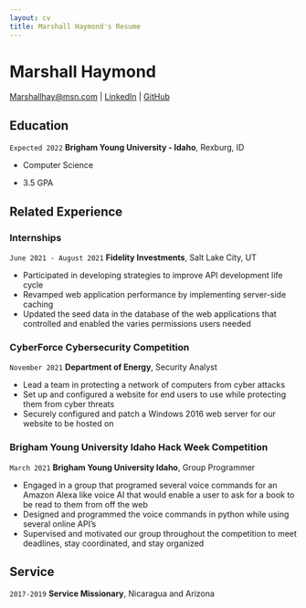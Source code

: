 ```yaml
---
layout: cv
title: Marshall Haymond's Resume
---
```

# Marshall Haymond

<div id="webaddress">
<a href="Marshallhay@msn.com">Marshallhay@msn.com</a>
| <a href="https://www.linkedin.com/in/marshall-haymond/">LinkedIn</a>
| <a href="https://github.com/HaymondM">GitHub</a>
</div>

<!-- https://www.monique.tech/the-art-of-markdown -->

## Education

`Expected 2022`
__Brigham Young University - Idaho__, Rexburg, ID

- Computer Science

- 3.5 GPA


## Related Experience

### Internships

`June 2021 - August 2021`
__Fidelity Investments__, Salt Lake City, UT

- Participated in developing strategies to improve API development life cycle
- Revamped web application performance by implementing server-side caching
- Updated the seed data in the database of the web applications that controlled and enabled the varies permissions users needed

### CyberForce Cybersecurity Competition

`November 2021`
__Department of Energy__, Security Analyst

- Lead a team in protecting a network of computers from cyber attacks
- Set up and configured a website for end users to use while protecting them from cyber threats
- Securely configured and patch a Windows 2016 web server for our website to be hosted on

### Brigham Young University Idaho Hack Week Competition

`March 2021`
__Brigham Young University Idaho__, Group Programmer

- Engaged in a group that programed several voice commands for an Amazon Alexa like voice AI that would enable a user to ask for a book to be read to them from off the web
- Designed and programmed the voice commands in python while using several online API’s
- Supervised and motivated our group throughout the competition to meet deadlines, stay coordinated, and stay organized

## Service

`2017-2019`
__Service Missionary__, Nicaragua and Arizona



<!-- ### Footer

Last updated: December 2021 -->


